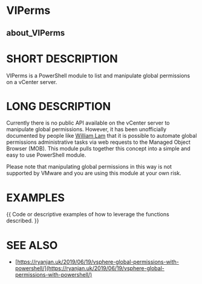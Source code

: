 ﻿# VIPerms

## about_VIPerms

# SHORT DESCRIPTION

VIPerms is a PowerShell module to list and manipulate global permissions on a vCenter server.

# LONG DESCRIPTION

Currently there is no public API available on the vCenter server to manipulate
global permissions. However, it has been unofficially documented by people like
[William Lam](https://www.virtuallyghetto.com/2017/03/automating-vsphere-global-permissions-with-powercli.html)
that it is possible to automate global permissions administrative tasks via web
requests to the Managed Object Browser (MOB). This module pulls together this concept into a simple and
easy to use PowerShell module.

Please note that manipulating global permissions in this way is not supported by VMware and you are using
this module at your own risk.

# EXAMPLES

{{ Code or descriptive examples of how to leverage the functions described. }}

# SEE ALSO

- [https://ryanjan.uk/2019/06/19/vsphere-global-permissions-with-powershell/](https://ryanjan.uk/2019/06/19/vsphere-global-permissions-with-powershell/)
